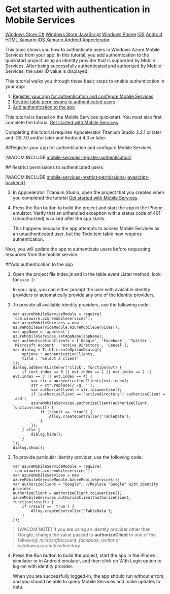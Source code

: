 <properties pageTitle="Get started with authentication (Appcelerator) | Mobile Dev Center" metaKeywords="" description="Learn how to use Mobile Services to authenticate users of your iOS app through a variety of identity providers, including Google, Facebook, Twitter, and Microsoft." metaCanonical="" services="" documentationCenter="Mobile" title="Get started with authentication in Mobile Services" authors="Appcelerator team;mahender" solutions="" manager="" editor="" />

<tags ms.service="mobile-services" ms.workload="mobile" ms.tgt_pltfrm="mobile-appcelerator" ms.devlang="multiple" ms.topic="article" ms.date="01/01/1900" ms.author="Appcelerator team;mahender" />

# Get started with authentication in Mobile Services
<div class="dev-center-tutorial-selector sublanding">
    <a href="/en-us/documentation/articles/mobile-services-windows-store-dotnet-get-started-users" title="Windows Store C#">Windows Store C#</a>
    <a href="/en-us/documentation/articles/mobile-services-windows-store-javascript-get-started-users" title="Windows Store JavaScript">Windows Store JavaScript</a>
    <a href="/en-us/documentation/articles/mobile-services-windows-phone-get-started-users" title="Windows Phone">Windows Phone</a>
    <a href="/en-us/documentation/articles/mobile-services-ios-get-started-users" title="iOS">iOS</a>
    <a href="/en-us/documentation/articles/mobile-services-android-get-started-users" title="Android">Android</a>
    <a href="/en-us/documentation/articles/mobile-services-html-get-started-users" title="HTML">HTML</a>
    <a href="/en-us/documentation/articles/partner-xamarin-mobile-services-ios-get-started-users" title="Xamarin.iOS">Xamarin.iOS</a>
    <a href="/en-us/documentation/articles/partner-xamarin-mobile-services-android-get-started-users" title="Xamarin.Android">Xamarin.Android</a>
	<a href="/en-us/documentation/articles/partner-appcelerator-mobile-services-javascript-backend-appcelerator-get-started-users" title="Appcelerator" class="current">Appcelerator</a>
</div>

This topic shows you how to authenticate users in Windows Azure Mobile Services from your app. In this tutorial, you add authentication to the quickstart project using an identity provider that is supported by Mobile Services. After being successfully authenticated and authorized by Mobile Services, the user ID value is displayed.

This tutorial walks you through these basic steps to enable authentication in your app:

1.  [Register your app for authentication and configure Mobile Services]
2.  [Restrict table permissions to authenticated users]
3.  [Add authentication to the app]

This tutorial is based on the Mobile Services quickstart. You must also first complete the tutorial [Get started with Mobile Services].

Completing this tutorial requires Appcelerator Titanium Studio 3.2.1 or later and iOS 7.0 and/or later  and Android 4.3 or later.

##<a name="register"></a>Register your app for authentication and configure Mobile Services

[WACOM.INCLUDE [mobile-services-register-authentication](../includes/mobile-services-register-authentication.md)] 

##<a name="permissions"></a> Restrict permissions to authenticated users

[WACOM.INCLUDE [mobile-services-restrict-permissions-javascript-backend](../includes/mobile-services-restrict-permissions-javascript-backend.md)]

3.	In Appcelerator Titanium Studio, open the project that you created when you completed the tutorial [Get started with Mobile Services].

4.	Press the Run button to build the project and start the app in the iPhone emulator. Verify that an unhandled exception with a status code of 401 (Unauthorized) is raised after the app starts.
    
    This happens because the app attempts to access Mobile Services as an unauthenticated user, but the TodoItem table now requires authentication.

Next, you will update the app to authenticate users before requesting resources from the mobile service.

##<a name="add-authentication"></a>Add authentication to the app

1.	Open the project file index.js and in the table event Lister method, look for `case 2:`

    In your app, you can either prompt the user with available identity providers or automatically provide any one of the identity providers.

2.	To provide all available identity providers, use the following code:

        var azureMobileServiceModule = require( 'com.winwire.azuremobileservices');
        var azureMobileServices = new azureMobileServiceModule.AzureMobileServices();
        var appName = 'appctest';
        azureMobileServices.setAppName(appName);
        var authenticationClients = ['Google', 'Facebook', 'Twitter', 'Microsoft Account', 'Active Directory', 'Cancel'];
        var dialog = Ti.UI.createOptionDialog({
            options : authenticationClients,
            title : 'Select a client'
        });
        dialog.addEventListener('click', function(evt) {
            if (evt.index == 0 || evt.index == 1 || evt.index == 2 || evt.index == 3 || evt.index == 4) {
                var str = authenticationClients[evt.index];
                str = str.replace(/ /g, '');
                var authorizeClient = str.toLowerCase();
                if (authorizeClient == 'activedirectory') authorizeClient = 'aad';
                azureMobileServices.authorizeClient(authorizeClient, function(result) {
                    if (result == 'true') {
                        Alloy.createController('TableData');
                    }
                });
            } else {
                dialog.hide();
            }
        });
        dialog.show();

3.	To provide particular identity provider, use the following code:

        var azureMobileServiceModule = require( 'com.winwire.azuremobileservices');
        var azureMobileServices = new azureMobileServiceModule.AzureMobileServices();
        var authorizeClient = "Google"; //Replace "Google" with identity provider.
        authorizeClient = authorizeClient.toLowerCase();
        azureMobileServices.authorizeClient(authorizeClient, function(result) {
            if (result == 'true') {
                Alloy.createController('TableData');
            }
        });

>[WACOM.NOTE] If you are using an identity provider other than Google, change the value passed to **authorizeClient** to one of the following: *microsoftaccount*, *facebook*, *twitter* or *windowsazureactivedirectory*.

4.	Press the Run button to build the project, start the app in the iPhone simulator or in Android emulator, and then click on With Login option to log-on with identity provider.

    When you are successfully logged-in, the app should run without errors, and you should be able to query Mobile Services and make updates to data.


<!-- Anchors. -->

[Register your app for authentication and configure Mobile Services]: #register
[Restrict table permissions to authenticated users]: #permissions
[Add authentication to the app]: #add-authentication

<!-- Images. -->

<!-- URLs. -->
[Get started with Mobile Services]: /en-us/documentation/articles/partner-appcelerator-mobile-services-javascript-backend-appcelerator-get-started